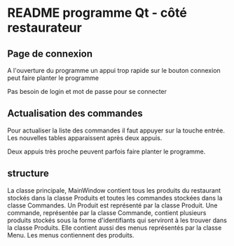 # README programme Qt - côté restaurateur

## Page de connexion

A l'ouverture du programme un appui trop rapide sur le bouton
connexion peut faire planter le programme

Pas besoin de login et mot de passe pour se connecter

## Actualisation des commandes

Pour actualiser la liste des commandes il faut appuyer sur
la touche entrée. Les nouvelles tables apparaissent après deux appuis.

Deux appuis très proche peuvent parfois faire planter le programme.

## structure 

La classe principale, MainWindow contient tous les produits du restaurant 
stockés dans la classe Produits et toutes les commandes stockées dans la classe
Commandes. Un Produit est représenté par la classe Produit. Une commande, 
représentée par la classe Commande, contient plusieurs produits stockés sous 
la forme d'identifiants qui serviront à les trouver dans la classe Produits. 
Elle contient aussi des menus représentés par la classe Menu. Les menus contiennent 
des produits.
